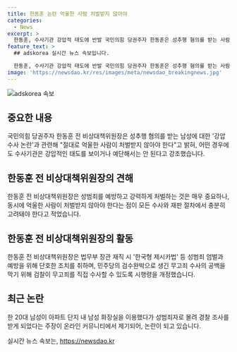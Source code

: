 ```yaml
---
title: 한동훈 논란 억울한 사람 처벌받지 않아야
categories:
  - News
excerpt: >
  한동훈, 수사기관 강압적 태도에 반발 국민의힘 당권주자 한동훈은 성추행 혐의를 받는 사람에 대한 강압수사 논란과 관련, 억울한 사람이 처벌받지 않아야 한다고 강조했다. 그는 범죄 예방과 강력한 처벌을 강조하면서도 억울한 사람이 처벌받지 않아야 한다며 수사기관의 강압적 태도를 비판했다. 최근 한 20대 남성이 성범죄자로 몰린 사례에 대한 논란도 다루고 있다.
feature_text: >
  ## adskorea 실시간 뉴스 속보입니다.

  한동훈, 수사기관 강압적 태도에 반발 국민의힘 당권주자 한동훈은 성추행 혐의를 받는 사람에 대한 강압수사 논란과 관련, 억울한 사람이 처벌받지 않아야 한다고 강조했다. 그는 범죄 예방과 강력한 처벌을 강조하면서도 억울한 사람이 처벌받지 않아야 한다며 수사기관의 강압적 태도를 비판했다. 최근 한 20대 남성이 성범죄자로 몰린 사례에 대한 논란도 다루고 있다.
image: 'https://newsdao.kr/res/images/meta/newsdao_breakingnews.jpg'
---
```


<p><img src="https://newsdao.kr/res/images/meta/newsdao_breakingnews.jpg" alt="adskorea 속보" /></p>

<p><b><h2 data-ke-size="size26">중요한 내용</h2></b></p>

<p data-ke-size="size16">국민의힘 당권주자 한동훈 전 비상대책위원장은 성추행 혐의를 받는 남성에 대한 '강압수사 논란'과 관련해 "절대로 억울한 사람이 처벌받지 않아야 한다"고 밝혀, 어떤 경우에도 수사기관은 강압적인 태도를 보이거나 예단해서는 안 된다고 강조했습니다.</p>

<p><b><h2 data-ke-size="size26">한동훈 전 비상대책위원장의 견해</h2></b></p>

<p data-ke-size="size16">한동훈 전 비상대책위원장은 성범죄를 예방하고 강력하게 처벌하는 것은 매우 중요하나, 동시에 억울한 사람이 처벌받지 않아야 한다는 점이 모든 수사와 재판 절차에서 충분히 고려돼야 한다고 적었습니다.</p>

<p><b><h2 data-ke-size="size26">한동훈 전 비상대책위원장의 활동</h2></b></p>

<p data-ke-size="size16">한동훈 전 비상대책위원장은 법무부 장관 재직 시 '한국형 제시카법' 등 성범죄 엄벌과 예방을 위해 단호한 조치를 취하며, 민주당의 검수완박으로 생긴 무고죄 수사의 공백을 막기 위해 검찰이 무고죄를 직접 수사할 수 있도록 시행령을 개정했습니다.</p>

<p><b><h2 data-ke-size="size26">최근 논란</h2></b></p>

<p data-ke-size="size16">한 20대 남성이 아파트 단지 내 남성 화장실을 이용했다가 성범죄자로 몰려 경찰 조사를 받게 되었다는 주장이 온라인 커뮤니티에서 제기되어, 논란이 되고 있습니다.</p>
실시간 뉴스 속보는, <a href="https://newsdao.kr" rel="dofollow">https://newsdao.kr</a>


